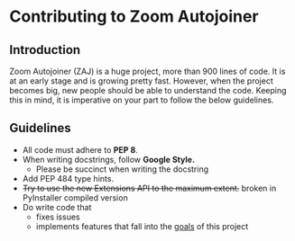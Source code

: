 Contributing to Zoom Autojoiner
===============================

Introduction
------------

Zoom Autojoiner (ZAJ) is a huge project, more than 900 lines of code. It is at
an early stage and is growing pretty fast. However, when the project becomes big, 
new people should be able to understand the code. Keeping this in mind, it is
imperative on your part to follow the below guidelines.

Guidelines
----------
+ All code must adhere to **PEP 8**. 
+ When writing docstrings, follow **Google Style.**
    + Please be succinct when writing the docstring
+ Add PEP 484 type hints.
+ ~~Try to use the new Extensions API to the maximum extent.~~ broken in PyInstaller compiled version
+ Do write code that
    + fixes issues
    + implements features that fall into the [goals](https://github.com/advaithm582/zoom-autojoiner-gui#goals) of this project
